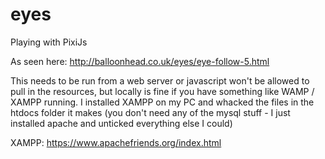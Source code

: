 # eyes
Playing with PixiJs

As seen here: http://balloonhead.co.uk/eyes/eye-follow-5.html

This needs to be run from a web server or javascript won't be allowed to pull in the resources, but locally is fine if you have something like WAMP / XAMPP running. I installed XAMPP on my PC and whacked the files in the htdocs folder it makes (you don't need any of the mysql stuff - I just installed apache and unticked everything else I could)

XAMPP: https://www.apachefriends.org/index.html

